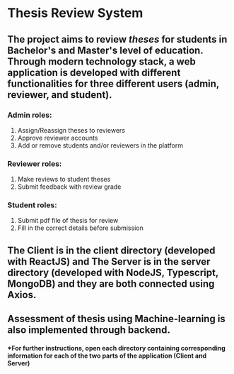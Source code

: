 # Thesis Review System

## The project aims to review *theses* for students in Bachelor's and Master's level of education. Through modern technology stack, a web application is developed with different functionalities for three different users (admin, reviewer, and student).

### Admin roles:
1) Assign/Reassign theses to reviewers
2) Approve reviewer accounts
3) Add or remove students and/or reviewers in the platform

### Reviewer roles:
1) Make reviews to student theses
2) Submit feedback with review grade

### Student roles:
1) Submit pdf file of thesis for review
2) Fill in the correct details before submission

## The Client is in the client directory (developed with ReactJS) and The Server is in the server directory (developed with NodeJS, Typescript, MongoDB) and they are both connected using Axios.
## Assessment of thesis using Machine-learning is also implemented through backend.

#### *For further instructions, open each directory containing corresponding information for each of the two parts of the application (Client and Server)
